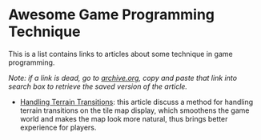 # Awesome Game Programming Technique
This is a list contains links to articles about some technique in game programming.

*Note: if a link is dead, go to [archive.org](https://web.archive.org), copy and paste that link into search box to retrieve the saved version of the article.* 

- [Handling Terrain Transitions](https://www.gamedev.net/tutorials/_/technical/game-programming/tilemap-based-game-techniques-handling-terrai-r934/): this article discuss a method for handling terrain transitions on the tile map display, which smoothens the game world and makes the map look more natural, thus brings better experience for players.
